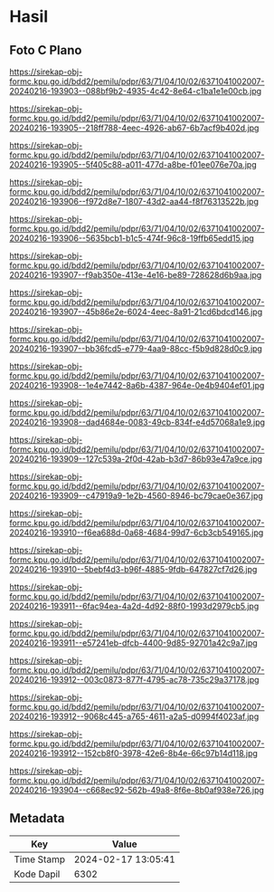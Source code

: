 # Hasil

## Foto C Plano

https://sirekap-obj-formc.kpu.go.id/bdd2/pemilu/pdpr/63/71/04/10/02/6371041002007-20240216-193903--088bf9b2-4935-4c42-8e64-c1ba1e1e00cb.jpg

https://sirekap-obj-formc.kpu.go.id/bdd2/pemilu/pdpr/63/71/04/10/02/6371041002007-20240216-193905--218ff788-4eec-4926-ab67-6b7acf9b402d.jpg

https://sirekap-obj-formc.kpu.go.id/bdd2/pemilu/pdpr/63/71/04/10/02/6371041002007-20240216-193905--5f405c88-a011-477d-a8be-f01ee076e70a.jpg

https://sirekap-obj-formc.kpu.go.id/bdd2/pemilu/pdpr/63/71/04/10/02/6371041002007-20240216-193906--f972d8e7-1807-43d2-aa44-f8f76313522b.jpg

https://sirekap-obj-formc.kpu.go.id/bdd2/pemilu/pdpr/63/71/04/10/02/6371041002007-20240216-193906--5635bcb1-b1c5-474f-96c8-19ffb65edd15.jpg

https://sirekap-obj-formc.kpu.go.id/bdd2/pemilu/pdpr/63/71/04/10/02/6371041002007-20240216-193907--f9ab350e-413e-4e16-be89-728628d6b9aa.jpg

https://sirekap-obj-formc.kpu.go.id/bdd2/pemilu/pdpr/63/71/04/10/02/6371041002007-20240216-193907--45b86e2e-6024-4eec-8a91-21cd6bdcd146.jpg

https://sirekap-obj-formc.kpu.go.id/bdd2/pemilu/pdpr/63/71/04/10/02/6371041002007-20240216-193907--bb36fcd5-e779-4aa9-88cc-f5b9d828d0c9.jpg

https://sirekap-obj-formc.kpu.go.id/bdd2/pemilu/pdpr/63/71/04/10/02/6371041002007-20240216-193908--1e4e7442-8a6b-4387-964e-0e4b9404ef01.jpg

https://sirekap-obj-formc.kpu.go.id/bdd2/pemilu/pdpr/63/71/04/10/02/6371041002007-20240216-193908--dad4684e-0083-49cb-834f-e4d57068a1e9.jpg

https://sirekap-obj-formc.kpu.go.id/bdd2/pemilu/pdpr/63/71/04/10/02/6371041002007-20240216-193909--127c539a-2f0d-42ab-b3d7-86b93e47a9ce.jpg

https://sirekap-obj-formc.kpu.go.id/bdd2/pemilu/pdpr/63/71/04/10/02/6371041002007-20240216-193909--c47919a9-1e2b-4560-8946-bc79cae0e367.jpg

https://sirekap-obj-formc.kpu.go.id/bdd2/pemilu/pdpr/63/71/04/10/02/6371041002007-20240216-193910--f6ea688d-0a68-4684-99d7-6cb3cb549165.jpg

https://sirekap-obj-formc.kpu.go.id/bdd2/pemilu/pdpr/63/71/04/10/02/6371041002007-20240216-193910--5bebf4d3-b96f-4885-9fdb-647827cf7d26.jpg

https://sirekap-obj-formc.kpu.go.id/bdd2/pemilu/pdpr/63/71/04/10/02/6371041002007-20240216-193911--6fac94ea-4a2d-4d92-88f0-1993d2979cb5.jpg

https://sirekap-obj-formc.kpu.go.id/bdd2/pemilu/pdpr/63/71/04/10/02/6371041002007-20240216-193911--e57241eb-dfcb-4400-9d85-92701a42c9a7.jpg

https://sirekap-obj-formc.kpu.go.id/bdd2/pemilu/pdpr/63/71/04/10/02/6371041002007-20240216-193912--003c0873-877f-4795-ac78-735c29a37178.jpg

https://sirekap-obj-formc.kpu.go.id/bdd2/pemilu/pdpr/63/71/04/10/02/6371041002007-20240216-193912--9068c445-a765-4611-a2a5-d0994f4023af.jpg

https://sirekap-obj-formc.kpu.go.id/bdd2/pemilu/pdpr/63/71/04/10/02/6371041002007-20240216-193912--152cb8f0-3978-42e6-8b4e-66c97b14d118.jpg

https://sirekap-obj-formc.kpu.go.id/bdd2/pemilu/pdpr/63/71/04/10/02/6371041002007-20240216-193904--c668ec92-562b-49a8-8f6e-8b0af938e726.jpg


## Metadata

| Key        | Value               |
| ---------- | ------------------- |
| Time Stamp | 2024-02-17 13:05:41 |
| Kode Dapil | 6302                |



